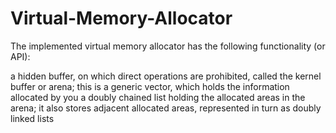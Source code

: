 # Virtual-Memory-Allocator
The implemented virtual memory allocator has the following functionality (or API):

a hidden buffer, on which direct operations are prohibited, called the kernel buffer or arena; this is a generic vector, which holds the information allocated by you
a doubly chained list holding the allocated areas in the arena; it also stores adjacent allocated areas, represented in turn as doubly linked lists
